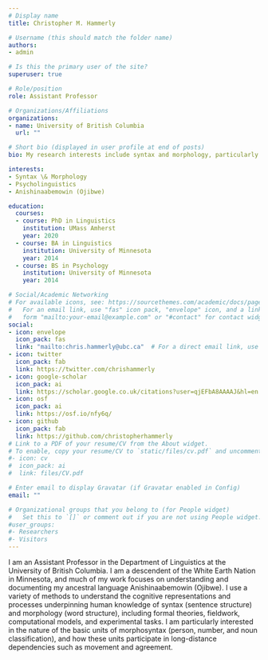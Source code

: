 ```yaml
---
# Display name
title: Christopher M. Hammerly

# Username (this should match the folder name)
authors:
- admin

# Is this the primary user of the site?
superuser: true

# Role/position
role: Assistant Professor

# Organizations/Affiliations
organizations:
- name: University of British Columbia
  url: ""

# Short bio (displayed in user profile at end of posts)
bio: My research interests include syntax and morphology, particularly the interface between our grammatical knowledge and processing abilities.

interests:
- Syntax \& Morphology
- Psycholinguistics
- Anishinaabemowin (Ojibwe)

education:
  courses:
  - course: PhD in Linguistics
    institution: UMass Amherst
    year: 2020
  - course: BA in Linguistics
    institution: University of Minnesota
    year: 2014
  - course: BS in Psychology
    institution: University of Minnesota
    year: 2014

# Social/Academic Networking
# For available icons, see: https://sourcethemes.com/academic/docs/page-builder/#icons
#   For an email link, use "fas" icon pack, "envelope" icon, and a link in the
#   form "mailto:your-email@example.com" or "#contact" for contact widget.
social:
- icon: envelope
  icon_pack: fas
  link: "mailto:chris.hammerly@ubc.ca"  # For a direct email link, use "mailto:test@example.org".
- icon: twitter
  icon_pack: fab
  link: https://twitter.com/chrishammerly
- icon: google-scholar
  icon_pack: ai
  link: https://scholar.google.co.uk/citations?user=qjEFbA8AAAAJ&hl=en
- icon: osf
  icon_pack: ai
  link: https://osf.io/nfy6q/
- icon: github
  icon_pack: fab
  link: https://github.com/christopherhammerly
# Link to a PDF of your resume/CV from the About widget.
# To enable, copy your resume/CV to `static/files/cv.pdf` and uncomment the lines below.
#- icon: cv
#  icon_pack: ai
#  link: files/CV.pdf

# Enter email to display Gravatar (if Gravatar enabled in Config)
email: ""

# Organizational groups that you belong to (for People widget)
#   Set this to `[]` or comment out if you are not using People widget.
#user_groups:
#- Researchers
#- Visitors
---
```


I am an Assistant Professor in the Department of Linguistics at the University of British Columbia. I am a descendent of the White Earth Nation in Minnesota, and much of my work focuses on understanding and documenting my ancestral language Anishinaabemowin (Ojibwe). I use a variety of methods to understand the cognitive representations and processes underpinning human knowledge of syntax (sentence structure) and morphology (word structure), including formal theories, fieldwork, computational models, and experimental tasks. I am particularly interested in the nature of the basic units of morphosyntax (person, number, and noun classification), and how these units participate in long-distance dependencies such as movement and agreement.
